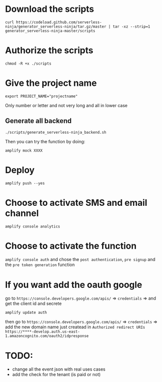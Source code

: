 # Download the scripts

`curl https://codeload.github.com/serverless-ninja/generator_serverless-ninja/tar.gz/master | tar -xz --strip=1 generator_serverless-ninja-master/scripts`

# Authorize the scripts

`chmod -R +x ./scripts`

# Give the project name

`export PROJECT_NAME="projectname"`

Only number or letter and not very long and all in lower case

## Generate all backend

`./scripts/generate_serverless-ninja_backend.sh`

Then you can try the function by doing:

`amplify mock XXXX`

# Deploy

`amplify push --yes`

# Choose to activate SMS and email channel

`amplify console analytics`

# Choose to activate the function

`amplify console auth` and chose the `post authentication`, `pre signup` and the `pre token generation` function

# If you want add the oauth google
go to `https://console.developers.google.com/apis/` => `credentials` => and get the client id and secrete

`amplify update auth`

then go to `https://console.developers.google.com/apis/` => `credentials` => add the new domain name just createad in `Authorized redirect URIs`
`https://****-develop.auth.us-east-1.amazoncognito.com/oauth2/idpresponse`

# TODO:
- change all the event json with real uses cases
- add the check for the tenant (is paid or not)